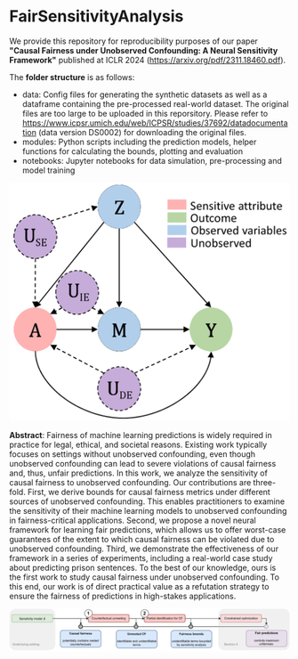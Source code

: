 # FairSensitivityAnalysis

We provide this repository for reproducibility purposes of our paper **"Causal Fairness under Unobserved Confounding: A Neural Sensitivity Framework"** published at ICLR 2024 (https://arxiv.org/pdf/2311.18460.pdf).

The **folder structure** is as follows:
- data: Config files for generating the synthetic datasets as well as a dataframe containing the pre-processed real-world dataset. The original files are too large to be uploaded in this reporsitory. Please refer to https://www.icpsr.umich.edu/web/ICPSR/studies/37692/datadocumentation (data version DS0002) for downloading the original files.
- modules: Python scripts including the prediction models, helper functions for calculating the bounds, plotting and evaluation
- notebooks: Jupyter notebooks for data simulation, pre-processing and model training

![General Fairness Graph with unobserved confounding](graphics/general_fairness_graph.png)

**Abstract**:
Fairness of machine learning predictions is widely required in practice for legal, ethical, and societal reasons. Existing work typically focuses on settings without unobserved confounding, even though unobserved confounding can lead to severe violations of causal fairness and, thus, unfair predictions. In this work, we analyze the sensitivity of causal fairness to unobserved confounding. Our contributions are three-fold. First, we derive bounds for causal fairness metrics under different sources of unobserved confounding. This enables practitioners to examine the sensitivity of their machine learning models to unobserved confounding in fairness-critical applications. Second, we propose a novel neural framework for learning fair predictions, which allows us to offer worst-case guarantees of the extent to which causal fairness can be violated due to unobserved confounding. Third, we demonstrate the effectiveness of our framework in a series of experiments, including a real-world case study about predicting prison sentences. To the best of our knowledge, ours is the first work to study causal fairness under unobserved confounding. To this end, our work is of direct practical value as a refutation strategy to ensure the fairness of predictions in high-stakes applications.

![Proposed framework](graphics/framework.jpg)